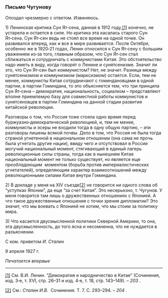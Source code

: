### Письмо Чугунову

Опоздал чрезмерно с ответом. Извиняюсь.

1) Ленинская критика Сун Ят‑сена, данная в 1912 году,[[1]](#_ftn1) конечно, не устарела и остается в силе. Но критика эта касалась старого Сун Ят‑сена. Сун Ят‑сен ведь не стоял все время на одной точке. Он развивался вперед, как и все в мире развивается. После Октября, особенно же в 1920‑21 годах, Ленин относился к Сун Ят‑сену с большим уважением из‑за того, главным образом, что Сун Ят‑сен стал сближаться и сотрудничать с коммунистами Китая. Это обстоятельство надо иметь в виду, когда говорят о Ленине и сунятсенизме. Значит ли это, что Сун Ят‑сен был коммунистом? Нет, не значит. Разница между сунятсенизмом и коммунизмом (марксизмом) остается. Если, тем не менее, коммунисты Китая сотрудничают с гоминдановцами в одной партии, в партии Гоминдана, то это объясняется тем, что три принципа Сун Ят‑сена – демократия, национальность, социализм – представляют вполне приемлемую базу для совместной работы коммунистов и сунятсеновцев в партии Гоминдана на данной стадии развития китайской революции.

Разговоры о том, что Россия тоже стояла одно время перед буржуазно‑демократической революцией, и, тем не менее, коммунисты и эсеры не входили тогда в одну общую партию, – эти разговоры лишены всякой почвы. Дело в том, что Россия не была тогда страной угнетенной в национальном отношении (она сама не прочь была угнетать другие нации), ввиду чего и отсутствовал в России могучий национальный момент, стягивающий в единый лагерь революционные силы страны, тогда как в нынешнем Китае национальный момент не только существует, но является еще _преобладающим_  моментом (борьба против империалистических угнетателей), определяющим характер взаимоотношений между революционными силами Китая внутри Гоминдана.

2) В докладе у меня на XIV съезде[[2]](#_ftn2) не говорится ни одного слова об “уступках Японии”, да еще “за счет Китая”. Это несерьезно, т. Чугунов. У меня говорится там лишь о дружественных отношениях с Японией. А что такое дружественные отношения с точки зрения дипломатии? Это значит, что мы воевать с Японией не хотим, что мы стоим за политику мира.

3) Что касается двусмысленной политики Северной Америки, то она, эта двусмысленность, до того ясна и несомненна, что не нуждается в разъяснении.

С ком. приветом _И. Сталин_

9 апреля 1927 г.

_Печатается впервые_

  

---

[[1]](#_ftnref1) См. В.И. Ленин. “Демократия и народничество в Китае” (Сочинения, изд. 3‑е, т. XVI, стр. 26–31 и изд. 4‑е, т. 18, стр. 143–149). – _203_ .

[[2]](#_ftnref2) См.: _Сталин И.В._  Сочинения. Т. 7. С. 293–294. – _204_ .